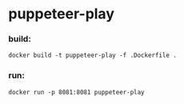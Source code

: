 # puppeteer-play

### build:
```docker build -t puppeteer-play -f .Dockerfile .```
### run:
```docker run -p 8081:8081 puppeteer-play```

